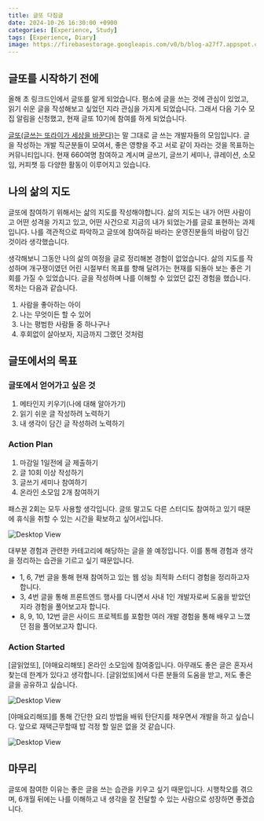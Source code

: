 ```yaml
---
title: 글또 다짐글
date: 2024-10-26 16:30:00 +0900
categories: [Experience, Study]
tags: [Experience, Diary]
image: https://firebasestorage.googleapis.com/v0/b/blog-a27f7.appspot.com/o/images%2Fposts%2F9-writing-resolution%2Fimage-1.png?alt=media&token=77edd009-3621-4554-b20a-03c1a508e3dc
---
```


## 글또를 시작하기 전에
올해 초 링크드인에서 글또를 알게 되었습니다. 평소에 글을 쓰는 것에 관심이 있었고, 읽기 쉬운 글을 작성해보고 싶었던 지라 관심을 가지게 되었습니다. 그래서 다음 기수 모집 알림을 신청했고, 현재 글또 10기에 참여를 하게 되었습니다.

[글또(글쓰는 또라이가 세상을 바꾼다)](https://geultto.github.io/)는 말 그대로 글 쓰는 개발자들의 모임입니다. 글을 작성하는 개발 직군분들이 모여서, 좋은 영향을 주고 서로 같이 자라는 것을 목표하는 커뮤니티입니다. 현재 660여명 참여하고 계시며 글쓰기, 글쓰기 세미나, 큐레이션, 소모임, 커피챗 등 다양한 활동이 이루어지고 있습니다.

## 나의 삶의 지도
글또에 참여하기 위해서는 삶의 지도를 작성해야합니다. 삶의 지도는 내가 어떤 사람이고 어떤 성격을 가지고 있고, 어떤 사건으로 지금의 내가 되었는가를 글로 표현하는 과제입니다. 나를 객관적으로 파악하고 글또에 참여하길 바라는 운영진분들의 바람이 담긴 것이라 생각했습니다.

생각해보니 그동안 나의 삶의 여정을 글로 정리해본 경험이 없었습니다. 삶의 지도를 작성하며 개구쟁이였던 어린 시절부터 목표를 향해 달려가는 현재를 되돌아 보는 좋은 기회를 가질 수 있었습니다. 글을 작성하며 나를 이해할 수 있었던 값진 경험을 했습니다. 목차는 다음과 같습니다.

1. 사람을 좋아하는 아이
2. 나는 무엇이든 할 수 있어
3. 나는 평범한 사람들 중 하나구나
4. 후회없이 살아보자, 지금까지 그랬던 것처럼

## 글또에서의 목표

### 글또에서 얻어가고 싶은 것
1. 메타인지 키우기(나에 대해 알아가기)
2. 읽기 쉬운 글 작성하려 노력하기
3. 내 생각이 담긴 글 작성하려 노력하기

### Action Plan
1. 마감일 1일전에 글 제출하기
2. 글 10회 이상 작성하기
3. 글쓰기 세미나 참여하기
4. 온라인 소모임 2개 참여하기

패스권 2회는 모두 사용할 생각입니다. 글또 말고도 다른 스터디도 참여하고 있기 때문에 휴식을 취할 수 있는 시간을 확보하고 싶어서입니다.

![Desktop View](https://firebasestorage.googleapis.com/v0/b/blog-a27f7.appspot.com/o/images%2Fposts%2F9-writing-resolution%2Fimage-2.png?alt=media&token=36e9c698-1e9a-48ed-b1ea-7f112f9728a1)

대부분 경험과 관련한 카테고리에 해당하는 글을 쓸 예정입니다. 이를 통해 경험과 생각을 정리하는 습관을 기르고 싶기 때문입니다.

- 1, 6, 7번 글을 통해 현재 참여하고 있는 웹 성능 최적화 스터디 경험을 정리하고자 합니다.
- 3, 4번 글을 통해 프론트엔드 행사를 다니면서 사내 1인 개발자로써 도움을 받았던 지라 경험을 풀어보고자 합니다.
- 8, 9, 10, 12번 글은 사이드 프로젝트를 포함한 여러 개발 경험을 통해 배우고 느꼈던 점을 풀어보고자 합니다.

### Action Started
[글읽었또], [야매요리해또] 온라인 소모임에 참여중입니다. 아무래도 좋은 글은 혼자서 찾는데 한계가 있다고 생각합니다. [글읽었또]에서 다른 분들의 도움을 받고, 저도 좋은 글을 공유하고 싶습니다.

![Desktop View](https://firebasestorage.googleapis.com/v0/b/blog-a27f7.appspot.com/o/images%2Fposts%2F9-writing-resolution%2Fimage-3.png?alt=media&token=29248451-f3b6-4875-bd0e-8f933ad25195)

[야매요리해또]를 통해 간단한 요리 방법을 배워 탄단지를 채우면서 개발을 하고 싶습니다. 앞으로 재택근무할때 밥 걱정 할 일은 없을 것 같습니다.

![Desktop View](https://firebasestorage.googleapis.com/v0/b/blog-a27f7.appspot.com/o/images%2Fposts%2F9-writing-resolution%2Fimage-4.png?alt=media&token=57a93ff1-6fa9-4a85-96a7-4205601a144c)

## 마무리

글또에 참여한 이유는 좋은 글을 쓰는 습관을 키우고 싶기 때문입니다. 시행착오를 겪으며, 6개월 뒤에는 나를 이해하고 내 생각을 잘 전달할 수 있는 사람으로 성장하면 좋겠습니다.
